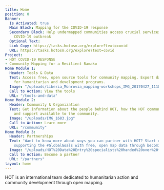 ```yaml
---
title: Home
position: 0
Banner:
  Is Activated: true
  Main Block: Mapping for the COVID-19 response
  Secondary Block: Help undermapped communities access crucial services during the
    COVID-19 outbreak
  Optional Text: 
  Link Copy: https://tasks.hotosm.org/explore?text=covid
  URL: https://tasks.hotosm.org/explore?text=covid
Project:
- HOT COVID-19 RESPONSE
- Community Mapping for a Resilient Bamako
Home Module 1:
  Header: Tools & Data
  Text: Access free, open source tools for community mapping. Export data from OpenStreetMap
    for humanitarian and development programs.
  Image: "/uploads/Liberia_Monrovia_mapping-workshops_IMG_20170427_111804.jpg"
  Call to Action: View the tools
  URL: "/tools-and-data"
Home Module 2:
  Header: Community & Organization
  Text: Get information about the people behind HOT, how the HOT community is organized,
    and support available to the community.
  Image: "/uploads/IMG_1683.jpg"
  Call to Action: Learn more
  URL: "/community"
Home Module 3:
  Header: Partnerships
  Text: 'Want to know more about ways you can partner with HOT? Start creating and
    supporting the #GlobalGoals with free, open map data through becoming a partner.'
  Image: "/uploads/HOT%20Data%20Entry%20specialists%20handed%20over%20framed,%20printed%20maps%20back%20to%20the%20village%20offices.%20HOT%20IndonesiaRiyadi%20Wibowo%20cropped.jpeg"
  Call to Action: Become a partner
  URL: "/partners"
layout: home
---
```


HOT is an international team dedicated to <span>humanitarian action and community development </span><span>through open mapping.</span>
